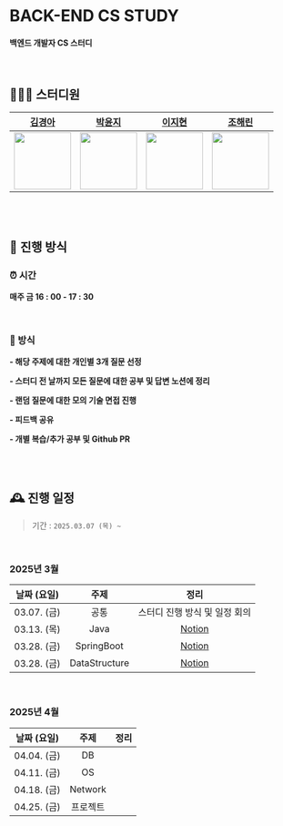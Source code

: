 # BACK-END CS STUDY

#### 백엔드 개발자 CS 스터디

<br/>

## 🧑‍🤝‍🧑 스터디원

| [김경아](https://github.com/hagnoykmik) | [박윤지](https://github.com/yooooonzzzzzang) | [이지현](https://github.com/izzy80) | [조해린](https://github.com/zosunny) |
| :----------------------------------: | :------------------------------------: | :----------------------------------------: | :-------------------------------------: |
|     <img src="https://avatars.githubusercontent.com/u/109258144?v=4" width="100" height="100">      |      <img src="https://avatars.githubusercontent.com/u/94591534?v=4" width="100" height="100">       |        <img src="https://avatars.githubusercontent.com/u/115052929?v=4" width="100" height="100">         |       <img src="https://avatars.githubusercontent.com/u/104357560?v=4" width="100" height="100">       |

<br/><br/>

## 🤙 진행 방식

### ⏰ 시간

**매주 금 16 : 00 - 17 : 30**<br>

<br/>

### 📝 방식

**- 해당 주제에 대한 개인별 3개 질문 선정**

**- 스터디 전 날까지 모든 질문에 대한 공부 및 답변 노션에 정리**

**- 랜덤 질문에 대한 모의 기술 면접 진행**

**- 피드백 공유**

**- 개별 복습/추가 공부 및 Github PR**

<br/><br/>

## 🕰️ 진행 일정
> 기간 : ```2025.03.07 (목) ~ ```<br>

<br>

### 2025년 3월

| 날짜 (요일) | 주제 | 정리 |
| :---: | :---: | :---: |
| 03.07. (금) | 공통 | 스터디 진행 방식 및 일정 회의 |
| 03.13. (목) | Java | [Notion](https://silicon-echinodon-49c.notion.site/Backend-CS-Study-1aea564bc23980c68e1ecfc04a42171e?pvs=4) |
| 03.28. (금) | SpringBoot | [Notion](https://silicon-echinodon-49c.notion.site/Backend-CS-Study-1aea564bc23980c68e1ecfc04a42171e?pvs=4) |
| 03.28. (금) | DataStructure | [Notion](https://silicon-echinodon-49c.notion.site/Backend-CS-Study-1aea564bc23980c68e1ecfc04a42171e?pvs=4) |

<br/>

### 2025년 4월

| 날짜 (요일) | 주제 | 정리 |
| :---: | :---: | :---: |
| 04.04. (금) | DB |  |
| 04.11. (금) | OS |  |
| 04.18. (금) | Network |  |
| 04.25. (금) | 프로젝트 |  |
